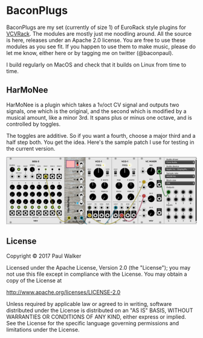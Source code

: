 # BaconPlugs

BaconPlugs are my set (currently of size 1) of EuroRack style plugins for 
[VCVRack](http://www.vcvrack.com). The modules are mostly just me noodling around.
All the source is here, releases under an Apache 2.0 license. You are free to use
these modules as you see fit. If you happen to use them to make music, please
do let me know, either here or by tagging me on twitter (@baconpaul).

I build regularly on MacOS and check that it builds on Linux from time to time.

## HarMoNee

HarMoNee is a plugin which takes a 1v/oct CV signal and outputs two signals,
one which is the original, and the second which is modified by a musical amount,
like a minor 3rd. It spans plus or minus one octave, and is controlled by toggles.

The toggles are additive. So if you want a fourth, choose a major third and a half step 
both. You get the idea. Here's the sample patch I use for testing in the current version.

![Example HarMoNee patch](doc/HarMoNee.png)

## License

Copyright © 2017  Paul Walker

Licensed under the Apache License, Version 2.0 (the "License");
you may not use this file except in compliance with the License.
You may obtain a copy of the License at

http://www.apache.org/licenses/LICENSE-2.0

Unless required by applicable law or agreed to in writing, software
distributed under the License is distributed on an "AS IS" BASIS,
WITHOUT WARRANTIES OR CONDITIONS OF ANY KIND, either express or implied.
See the License for the specific language governing permissions and
limitations under the License.


